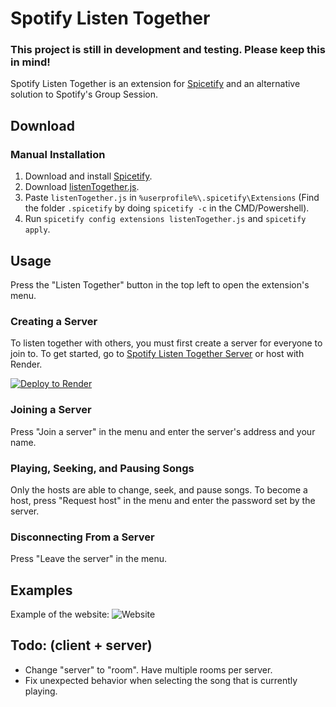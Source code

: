 # Spotify Listen Together

### This project is still in development and testing. Please keep this in mind!

Spotify Listen Together is an extension for [Spicetify](https://spicetify.app/) and an alternative solution to Spotify's Group Session.

## Download

### Manual Installation

1. Download and install [Spicetify](https://spicetify.app/docs/getting-started/installation).
2. Download [listenTogether.js](https://github.com/JanitorialMess/spotify-listen-together/releases/latest/download/listenTogether.js).
3. Paste `listenTogether.js` in `%userprofile%\.spicetify\Extensions` (Find the folder `.spicetify` by doing `spicetify -c` in the CMD/Powershell).
4. Run `spicetify config extensions listenTogether.js` and `spicetify apply`.

## Usage

Press the "Listen Together" button in the top left to open the extension's menu.

### Creating a Server

To listen together with others, you must first create a server for everyone to join to.
To get started, go to [Spotify Listen Together Server](https://github.com/CoronaBringer/spotify-listen-together-server) or host with Render.

[![Deploy to Render](https://render.com/images/deploy-to-render-button.svg)](https://render.com/deploy?repo=https://github.com/CoronaBringer/spotify-listen-together-server)

### Joining a Server

Press "Join a server" in the menu and enter the server's address and your name.

### Playing, Seeking, and Pausing Songs

Only the hosts are able to change, seek, and pause songs. To become a host, press "Request host" in the menu and enter the password set by the server.

### Disconnecting From a Server

Press "Leave the server" in the menu.

## Examples

Example of the website:
![Website](examples/web.png)

## Todo: (client + server)

- Change "server" to "room". Have multiple rooms per server.
- Fix unexpected behavior when selecting the song that is currently playing.
